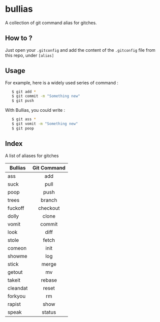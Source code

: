bullias
=======
A collection of git command alias for gitches.

## How to ?
Just open your `.gitconfig` and add the content of the `.gitconfig` file from this repo, under `[alias]`

## Usage
For example, here is a widely used series of command :
```bash
   $ git add *
   $ git commit -m "Something new" 
   $ git push
```

With Bullias, you could write : 
```bash
   $ git ass *
   $ git vomit -m "Something new"
   $ git poop
```

## Index

A list of aliases for gitches

| Bullias  | Git Command |
| -------- |:-----------:|
| ass      | add         |
| suck     | pull        |
| poop     | push        |
| trees    | branch	    |
| fuckoff  | checkout    |
| dolly    | clone       |
| vomit    | commit      |
| look     | diff        |
| stole    | fetch       |
| comeon   | init        |
| showme   | log         |
| stick    | merge       |
| getout   | mv          |
| takeit   | rebase      |
| cleandat | reset       |
| forkyou  | rm          |
| rapist   | show        |
| speak    | status      |


